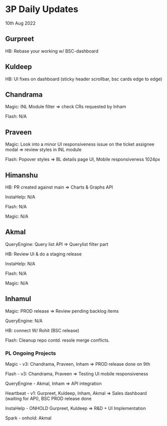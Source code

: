 # 3P Daily Updates
10th Aug 2022

## Gurpreet
HB: Rebase your working w/ BSC-dashboard

## Kuldeep
HB: UI fixes on dashboard (sticky header scrollbar, bsc cards edge to edge)

## Chandrama
Magic: INL Module filter => check CRs requested by Inham 

Flash: N/A

## Praveen
Magic: Look into a minor UI responsiveness issue on the ticket assignee modal => review styles in INL module

Flash: Popover styles => BL details page UI, Mobile responsiveness 1024px

## Himanshu
HB: PR created against main => Charts & Graphs API

InstaHelp: N/A

Flash: N/A

Magic: N/A


## Akmal
QueryEngine: Query list API => Querylist filter part

HB: Review UI & do a staging release

InstaHelp: N/A

Flash: N/A

Magic: N/A

## Inhamul
Magic: PROD release => Review pending backlog items

QueryEngine: N/A

HB: connect W/ Rohit (BSC release)

Flash: Cleanup repo contd. resole merge conflicts.
### PL Ongoing Projects
Magic - v3: Chandrama, Praveen, Inham => PROD release done on 9th

Flash - v3: Chandrama, Praveen => Testing UI mobile responsiveness

QueryEngine - Akmal, Inham => API integration

Heartbeat - v1: Gurpreet, Kuldeep, Inham, Akmal => Sales dashboard (waiting for API), BSC PROD release done

InstaHelp - ONHOLD Gurpreet, Kuldeep => R&D + UI Implementation

Spark - onhold: Akmal
